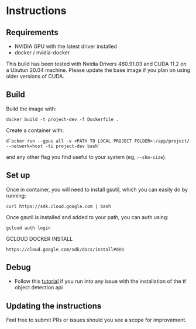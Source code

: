 # Instructions

## Requirements

* NVIDIA GPU with the latest driver installed
* docker / nvidia-docker

This build has been tested with Nvidia Drivers 460.91.03 and CUDA 11.2 on a Ubutun 20.04 machine.
Please update the base image if you plan on using older versions of CUDA.

## Build
Build the image with:
```
docker build -t project-dev -f Dockerfile .
```

Create a container with:
```
d`ocker run --gpus all -v <PATH TO LOCAL PROJECT FOLDER>:/app/project/ --network=host -ti project-dev bash`
```
and any other flag you find useful to your system (eg, `--shm-size`).

## Set up

Once in container, you will need to install gsutil, which you can easily do by running:
```
curl https://sdk.cloud.google.com | bash
```

Once gsutil is installed and added to your path, you can auth using:
```
gcloud auth login
```

GCLOUD DOCKER INSTALL
```
https://cloud.google.com/sdk/docs/install#deb
```

## Debug
* Follow this [tutorial](https://tensorflow-object-detection-api-tutorial.readthedocs.io/en/latest/install.html#tensorflow-object-detection-api-installation) if you run into any issue with the installation of the
tf object detection api

## Updating the instructions
Feel free to submit PRs or issues should you see a scope for improvement.
